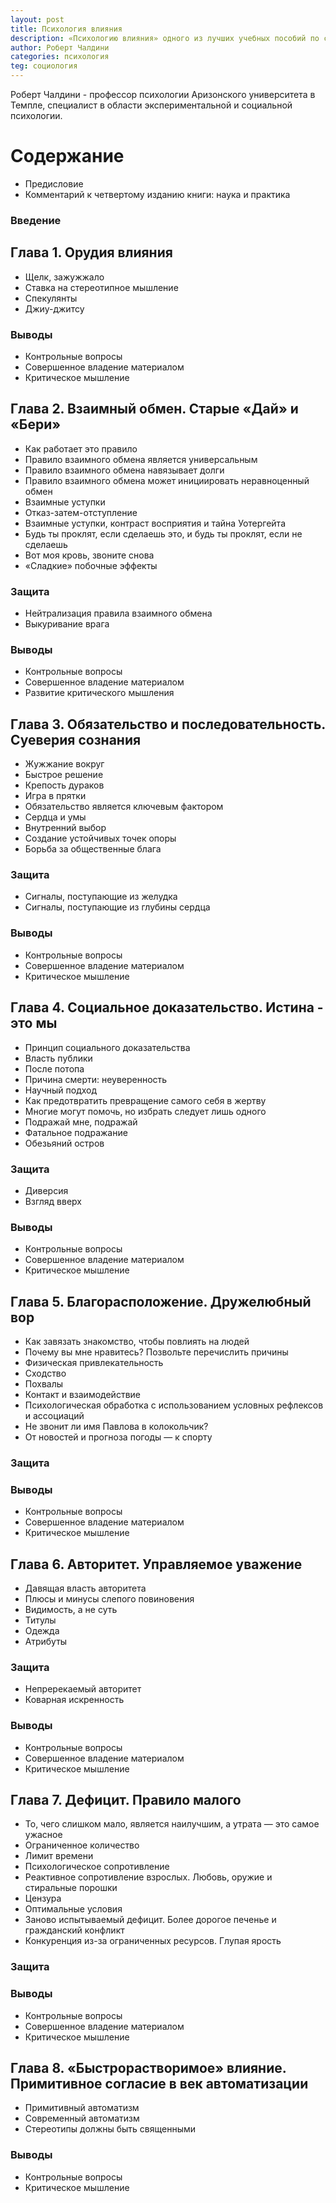 ```yaml
---
layout: post
title: Психология влияния
description: «Психологию влияния» одного из лучших учебных пособий по социальной психологии, конфликтологии, менеджменту. Эта работа, подкупающая читателя легким стилем и эффектной подачей материала, является тем не менее серьезным трудом, в котором на самом современном научном уровне анализируются механизмы мотивации, усвоения информации и принятия решений.
author: Роберт Чалдини
categories: психология
teg: социология  
---
```


Роберт Чалдини - профессор психологии Аризонского университета в Темпле, специалист в
области экспериментальной и социальной психологии.


# Содержание
- Предисловие
- Комментарий к четвертому изданию книги: наука и практика
### Введение

## Глава 1. Орудия влияния
- Щелк, зажужжало
- Ставка на стереотипное мышление
- Спекулянты
- Джиу-джитсу

### Выводы
- Контрольные вопросы
- Совершенное владение материалом
- Критическое мышление

## Глава 2. Взаимный обмен. Старые «Дай» и «Бери»
- Как работает это правило
- Правило взаимного обмена является универсальным
- Правило взаимного обмена навязывает долги
- Правило взаимного обмена может инициировать неравноценный обмен
- Взаимные уступки
- Отказ-затем-отступление
- Взаимные уступки, контраст восприятия и тайна Уотергейта
- Будь ты проклят, если сделаешь это, и будь ты проклят, если не сделаешь
- Вот моя кровь, звоните снова
- «Сладкие» побочные эффекты

### Защита
- Нейтрализация правила взаимного обмена
- Выкуривание врага

### Выводы
- Контрольные вопросы
- Совершенное владение материалом
- Развитие критического мышления

## Глава 3. Обязательство и последовательность. Суеверия сознания
- Жужжание вокруг
- Быстрое решение
- Крепость дураков
- Игра в прятки
- Обязательство является ключевым фактором
- Сердца и умы
- Внутренний выбор
- Создание устойчивых точек опоры
- Борьба за общественные блага

### Защита
- Сигналы, поступающие из желудка
- Сигналы, поступающие из глубины сердца

### Выводы
- Контрольные вопросы
- Совершенное владение материалом
- Критическое мышление

## Глава 4. Социальное доказательство. Истина - это мы
- Принцип социального доказательства
- Власть публики
- После потопа
- Причина смерти: неуверенность
- Научный подход
- Как предотвратить превращение самого себя в жертву
- Многие могут помочь, но избрать следует лишь одного
- Подражай мне, подражай
- Фатальное подражание
- Обезьяний остров

### Защита
- Диверсия
- Взгляд вверх

### Выводы
- Контрольные вопросы
- Совершенное владение материалом
- Критическое мышление

## Глава 5. Благорасположение. Дружелюбный вор
- Как завязать знакомство, чтобы повлиять на людей
- Почему вы мне нравитесь? Позвольте перечислить причины
- Физическая привлекательность
- Сходство
- Похвалы
- Контакт и взаимодействие
- Психологическая обработка с использованием условных рефлексов и ассоциаций
- Не звонит ли имя Павлова в колокольчик?
- От новостей и прогноза погоды — к спорту

### Защита

### Выводы
- Контрольные вопросы
- Совершенное владение материалом
- Критическое мышление

## Глава 6. Авторитет. Управляемое уважение
- Давящая власть авторитета
- Плюсы и минусы слепого повиновения
- Видимость, а не суть
- Титулы
- Одежда
- Атрибуты

### Защита
- Непререкаемый авторитет
- Коварная искренность

### Выводы
- Контрольные вопросы
- Совершенное владение материалом
- Критическое мышление

## Глава 7. Дефицит. Правило малого
- То, чего слишком мало, является наилучшим, а утрата — это самое ужасное
- Ограниченное количество
- Лимит времени
- Психологическое сопротивление
- Реактивное сопротивление взрослых. Любовь, оружие и стиральные порошки
- Цензура
- Оптимальные условия
- Заново испытываемый дефицит. Более дорогое печенье и гражданский конфликт
- Конкуренция из-за ограниченных ресурсов. Глупая ярость

### Защита

### Выводы
- Контрольные вопросы
- Совершенное владение материалом
- Критическое мышление

## Глава 8. «Быстрорастворимое» влияние. Примитивное согласие в век автоматизации
- Примитивный автоматизм
- Современный автоматизм
- Стереотипы должны быть священными

### Выводы
- Контрольные вопросы
- Критическое мышление

